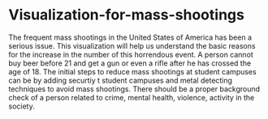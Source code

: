 # Visualization-for-mass-shootings
The frequent mass shootings in the United States of America has been a serious issue. This visualization will help us understand the basic reasons for the increase in the number of this horrendous event.
A person cannot buy beer before 21 and get a gun or even a rifle after he has crossed the age of 18. The initial steps to reduce mass shootings at student campuses can be by adding securtiy t student campuses and metal detecting techniques to avoid mass shootings. There should be a proper background check of a person related to crime, mental health, violence, activity in the society. 
